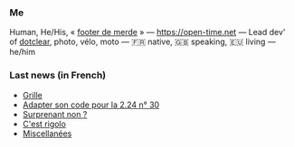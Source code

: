 ### Me

Human, He/His, « [footer de merde](https://open-time.net/post/2013/07/17/La-veritable-histoire-du-Footer-de-merde-) » — https://open-time.net — Lead dev' of [dotclear](https://git.dotclear.org/dev/dotclear), photo, vélo, moto — 🇫🇷 native, 🇬🇧 speaking, 🇪🇺 living — he/him

### Last news (in French)

<!-- BLOG-POST-LIST:START -->
- [Grille](https://open-time.net/post/2022/12/11/Grille)
- [Adapter son code pour la 2.24 n° 30](https://open-time.net/post/2022/12/10/Adapter-son-code-pour-la-224-n-30)
- [Surprenant non ?](https://open-time.net/post/2022/12/09/Surprenant-non)
- [C&#39;est rigolo](https://open-time.net/post/2022/12/08/C-est-rigolo)
- [Miscellanées](https://open-time.net/post/2022/12/07/Miscellanees)
<!-- BLOG-POST-LIST:END -->
